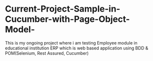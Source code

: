 # Current-Project-Sample-in-Cucumber-with-Page-Object-Model-
This is my ongoing project where i am testing Employee module in educational institution ERP which is web based application using BDD &amp; POM(Selenium, Rest Assured, Cucumber)
